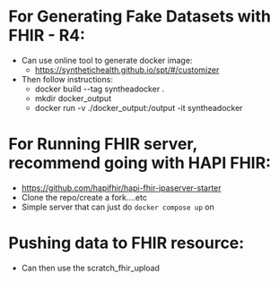 # For Generating Fake Datasets with FHIR - R4: 
- Can use online tool to generate docker image: 
    - https://synthetichealth.github.io/spt/#/customizer 
- Then follow instructions: 
    - docker build --tag syntheadocker .
    - mkdir docker_output
    - docker run -v ./docker_output:/output -it syntheadocker

# For Running FHIR server, recommend going with HAPI FHIR: 
- https://github.com/hapifhir/hapi-fhir-jpaserver-starter
- Clone the repo/create a fork....etc 
- Simple server that can just do `docker compose up` on 

# Pushing data to FHIR resource: 
- Can then use the scratch_fhir_upload 